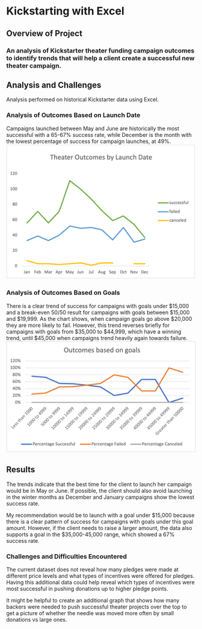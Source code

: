 # Kickstarting with Excel

## Overview of Project

### An analysis of Kickstarter theater funding campaign outcomes to identify trends that will help a client create a successful new theater campaign.

## Analysis and Challenges
Analysis performed on historical Kickstarter data using Excel.

### Analysis of Outcomes Based on Launch Date
Campaigns launched between May and June are historically the most successful with a 65-67% success rate, while December is the month with the lowest percentage of success for campaign launches, at 49%. 
![Chart of Theater Outcomes by Launch Date](Images/Theater_Outcomes_vs_Launch.png)

### Analysis of Outcomes Based on Goals
There is a clear trend of success for campaigns with goals under $15,000 and a break-even 50/50 result for campaigns with goals between $15,000 and $19,999. As the chart shows, when campaign goals go above $20,000 they are more likely to fail. However, this trend reverses briefly for campaigns with goals from $35,000 to $44,999, which have a winning trend, until $45,000 when campaigns trend heavily again towards failure.
![Chart of Outcomes Based on Goals](Images/Outcomes_vs_Goals.png)

## Results
The trends indicate that the best time for the client to launch her campaign would be in May or June. If possible, the client should also avoid launching in the winter months as December and January campaigns show the lowest success rate.

My recommendation would be to launch with a goal under $15,000 because there is a clear pattern of success for campaigns with goals under this goal amount. However, if the client needs to raise a larger amount, the data also supports a goal in the $35,000-45,000 range, which showed a 67% success rate. 
 
### Challenges and Difficulties Encountered

The current dataset does not reveal how many pledges were made at different price levels and what types of incentives were offered for pledges. Having this additional data could help reveal which types of incentives were most successful in pushing donations up to higher pledge points.

It might be helpful to create an additional graph that shows how many backers were needed to push successful theater projects over the top to get a picture of whether the needle was moved more often by small donations vs large ones. 